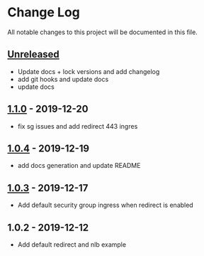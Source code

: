 # Change Log

All notable changes to this project will be documented in this file.

<a name="unreleased"></a>
## [Unreleased]

- Update docs + lock versions and add changelog
- add git hooks and update docs
- update docs


<a name="1.1.0"></a>
## [1.1.0] - 2019-12-20

- fix sg issues and add redirect 443 ingres


<a name="1.0.4"></a>
## [1.0.4] - 2019-12-19

- add docs generation and update README


<a name="1.0.3"></a>
## [1.0.3] - 2019-12-17

- Add default security group ingress when redirect is enabled


<a name="1.0.2"></a>
## 1.0.2 - 2019-12-12

- Add default redirect and nlb example


[Unreleased]: https://github.com/umotif-public/terraform-aws-alb/compare/1.1.0...HEAD
[1.1.0]: https://github.com/umotif-public/terraform-aws-alb/compare/1.0.4...1.1.0
[1.0.4]: https://github.com/umotif-public/terraform-aws-alb/compare/1.0.3...1.0.4
[1.0.3]: https://github.com/umotif-public/terraform-aws-alb/compare/1.0.2...1.0.3
